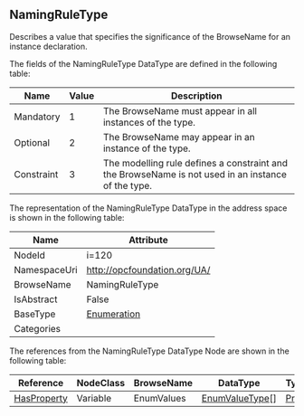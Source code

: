 <!-- datatype -->
## NamingRuleType
Describes a value that specifies the significance of the BrowseName for an instance declaration.  
<!-- end of description -->
The fields of the NamingRuleType DataType are defined in the following table:  

|Name|Value| Description|
|---|---|---|
|Mandatory|1|The BrowseName must appear in all instances of the type.|
|Optional|2|The BrowseName may appear in an instance of the type.|
|Constraint|3|The modelling rule defines a constraint and the BrowseName is not used in an instance of the type.|

The representation of the NamingRuleType DataType in the address space is shown in the following table:  

|Name|Attribute|
|---|---|
|NodeId|i=120|
|NamespaceUri|http://opcfoundation.org/UA/|
|BrowseName|NamingRuleType|
|IsAbstract|False|
|BaseType|[Enumeration](../../DataTypes/Enumeration/readme.md)|
|Categories||

The references from the NamingRuleType DataType Node are shown in the following table:  

|Reference|NodeClass|BrowseName|DataType|TypeDefinition|ModellingRule|
|---|---|---|---|---|---|
|[HasProperty](../../ReferenceTypes/HasProperty/readme.md)|Variable|EnumValues|[EnumValueType](../../DataTypes/EnumValueType/readme.md)[]|[PropertyType](../../VariableTypes/PropertyType/readme.md)|[Mandatory](../../Objects/Mandatory/readme.md)|

